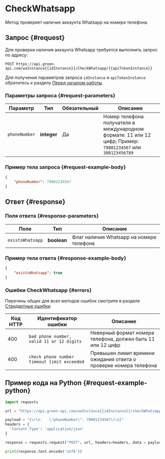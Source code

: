 # CheckWhatsapp

Метод проверяет наличие аккаунта Whatsapp на номере телефона.

## Запрос {#request}

Для проверки наличия аккаунта Whatsapp требуется выполнить запрос по адресу:
```
POST https://api.green-api.com/waInstance{{idInstance}}/CheckWhatsapp/{{apiTokenInstance}}
```

Для получения параметров запроса `idInstance` и `apiTokenInstance` обратитесь к разделу [Перед началом работы](/before-start#parameters).

### Параметры запроса {#request-parameters}

Параметр | Тип | Обязательный | Описание
----- | ----- | ----- | -----
`phoneNumber` | **integer** | Да | Номер телефона получателя в международном формате: 11 или 12 цифр; Пример: `79001234567` или `380123456789`

### Пример тела запроса {#request-example-body}

```json
{
    "phoneNumber": 79001234567
}
```

## Ответ {#response}

### Поля ответа {#response-parameters}

Поле | Тип |  Описание
----- | ----- | ----- 
`existsWhatsapp` | **boolean** | Флаг наличия Whatsapp на номере телефона

### Пример тела ответа {#response-example-body}

```json
{
    "existsWhatsapp": true
}
```

### Ошибки CheckWhatsapp {#errors}

Перечень общих для всех методов ошибок смотрите в разделе [Стандартные ошибки](/api/common-errors)

Код HTTP | Идентификатор ошибки | Описание
----- | ----- | -----
400 | `bad phone number, valid 11 or 12 digits` | Неверный формат номера телефона, должен быть 11 или 12 цифр
400 | `check phone number timeout limit exceeded` | Превышен лимит времени ожидания ответа о проверке номера телефона

## Пример кода на Python  {#request-example-python}

```python
import requests

url = "https://api.green-api.com/waInstance{{idInstance}}/checkWhatsapp/{{apiTokenInstance}}"

payload = "{\r\n    \"phoneNumber\": 79001234567\r\n}"
headers = {
  'Content-Type': 'application/json'
}

response = requests.request("POST", url, headers=headers, data = payload)

print(response.text.encode('utf8'))
```